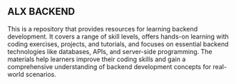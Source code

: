 ## ALX BACKEND

This is a repository that provides resources for learning backend development. It covers a range of skill levels, offers hands-on learning with coding exercises, projects, and tutorials, and focuses on essential backend technologies like databases, APIs, and server-side programming. The materials help learners improve their coding skills and gain a comprehensive understanding of backend development concepts for real-world scenarios.
